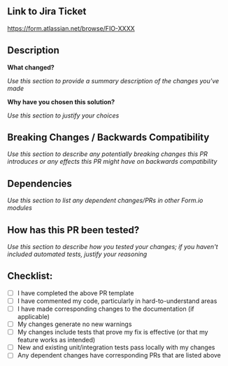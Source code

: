 ## Link to Jira Ticket

https://form.atlassian.net/browse/FIO-XXXX

## Description

**What changed?**

*Use this section to provide a summary description of the changes you've made*

**Why have you chosen this solution?**

*Use this section to justify your choices*

## Breaking Changes / Backwards Compatibility

*Use this section to describe any potentially breaking changes this PR introduces or any effects this PR might have on backwards compatibility*

## Dependencies

*Use this section to list any dependent changes/PRs in other Form.io modules*

## How has this PR been tested?

*Use this section to describe how you tested your changes; if you haven't included automated tests, justify your reasoning*

## Checklist:

- [ ] I have completed the above PR template
- [ ] I have commented my code, particularly in hard-to-understand areas
- [ ] I have made corresponding changes to the documentation (if applicable)
- [ ] My changes generate no new warnings
- [ ] My changes include tests that prove my fix is effective (or that my feature works as intended)
- [ ] New and existing unit/integration tests pass locally with my changes
- [ ] Any dependent changes have corresponding PRs that are listed above
